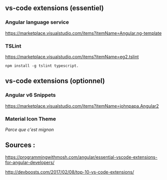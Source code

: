 
## vs-code extensions (essentiel)

### Angular language service

https://marketplace.visualstudio.com/items?itemName=Angular.ng-template


### TSLint

https://marketplace.visualstudio.com/items?itemName=eg2.tslint

```shell
npm install -g tslint typescript.
```

## vs-code extensions (optionnel)

### Angular v6 Snippets

https://marketplace.visualstudio.com/items?itemName=johnpapa.Angular2


### Material Icon Theme

*Parce que c'est mignon*

## Sources :

https://programmingwithmosh.com/angular/essential-vscode-extensions-for-angular-developers/

http://devboosts.com/2017/02/08/top-10-vs-code-extensions/
